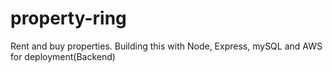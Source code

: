 # property-ring
Rent and buy properties. Building this with Node, Express, mySQL and AWS for deployment(Backend)
